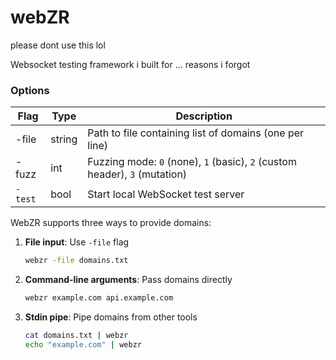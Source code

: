 # webZR

please dont use this lol


Websocket testing framework i built for ... reasons i forgot

### Options     

| Flag | Type | Description |
|------|------|-------------|
| -file <path> | string | Path to file containing list of domains (one per line) |
| -fuzz <mode>| int | Fuzzing mode: `0` (none), `1` (basic), `2` (custom header), `3` (mutation) |
| `-test` | bool | Start local WebSocket test server |


WebZR supports three ways to provide domains:
      
  1. **File input**: Use `-file` flag
     ```bash
     webzr -file domains.txt
     ```
  
  2. **Command-line arguments**: Pass domains directly
     ```bash
     webzr example.com api.example.com
     ```
  
  3. **Stdin pipe**: Pipe domains from other tools
     ```bash
     cat domains.txt | webzr
     echo "example.com" | webzr
     ```